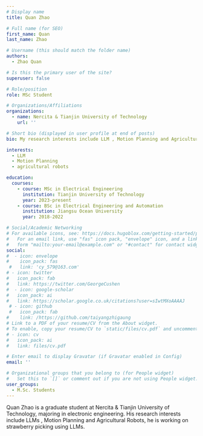 ```yaml
---
# Display name
title: Quan Zhao

# Full name (for SEO)
first_name: Quan
last_name: Zhao

# Username (this should match the folder name)
authors:
  - Zhao Quan

# Is this the primary user of the site?
superuser: false

# Role/position
role: MSc Student

# Organizations/Affiliations
organizations:
  - name: Nercita & Tianjin University of Technology
    url: ''

# Short bio (displayed in user profile at end of posts)
bio: My research interests include LLM , Motion Planning and Agricultural Robots.

interests:
  - LLM
  - Motion Planning
  - agricultural robots

education:
  courses:
    - course: MSc in Electrical Engineering
      institution: Tianjin University of Technology
      year: 2023-present 
    - course: BSc in Electrical Engineering and Automation
      institution: Jiangsu Ocean University
      year: 2018-2022

# Social/Academic Networking
# For available icons, see: https://docs.hugoblox.com/getting-started/page-builder/#icons
#   For an email link, use "fas" icon pack, "envelope" icon, and a link in the
#   form "mailto:your-email@example.com" or "#contact" for contact widget.
social:
#  - icon: envelope
#    icon_pack: fas
 #   link: 'cy_579@163.com'
# - icon: twitter
#   icon_pack: fab
#   link: https://twitter.com/GeorgeCushen
#  - icon: google-scholar
#   icon_pack: ai
#   link: https://scholar.google.co.uk/citations?user=sIwtMXoAAAAJ
 # - icon: github
 #   icon_pack: fab
#    link: /https://github.com/taiyangzhigaung
# Link to a PDF of your resume/CV from the About widget.
# To enable, copy your resume/CV to `static/files/cv.pdf` and uncomment the lines below.
# - icon: cv
#   icon_pack: ai
#   link: files/cv.pdf

# Enter email to display Gravatar (if Gravatar enabled in Config)
email: ''

# Organizational groups that you belong to (for People widget)
#   Set this to `[]` or comment out if you are not using People widget.
user_groups:
  - M.Sc. Students
---
```


Quan Zhao is a graduate student at Nercita & Tianjin University of Technology, majoring in electronic engineering. His research interests include LLMs , Motion Planning and Agricultural Robots, he is working on strawberry picking using LLMs.
